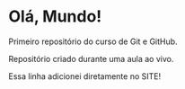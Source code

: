 # Olá, Mundo!
 Primeiro repositório do curso de Git e GitHub.

Repositório criado durante uma aula ao vivo.

Essa linha adicionei  diretamente no SITE! 
